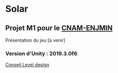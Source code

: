 # Solar
## Projet M1 pour le [CNAM-ENJMIN](http://www.cnam-enjmin.fr/)  
Présentation du jeu [à venir]
### Version d'Unity : 2019.3.0f6


[Conseil Level design](https://github.com/mathieubecher/Solar/tree/master/Assets/Scenes/LD#conseil-level-design)

